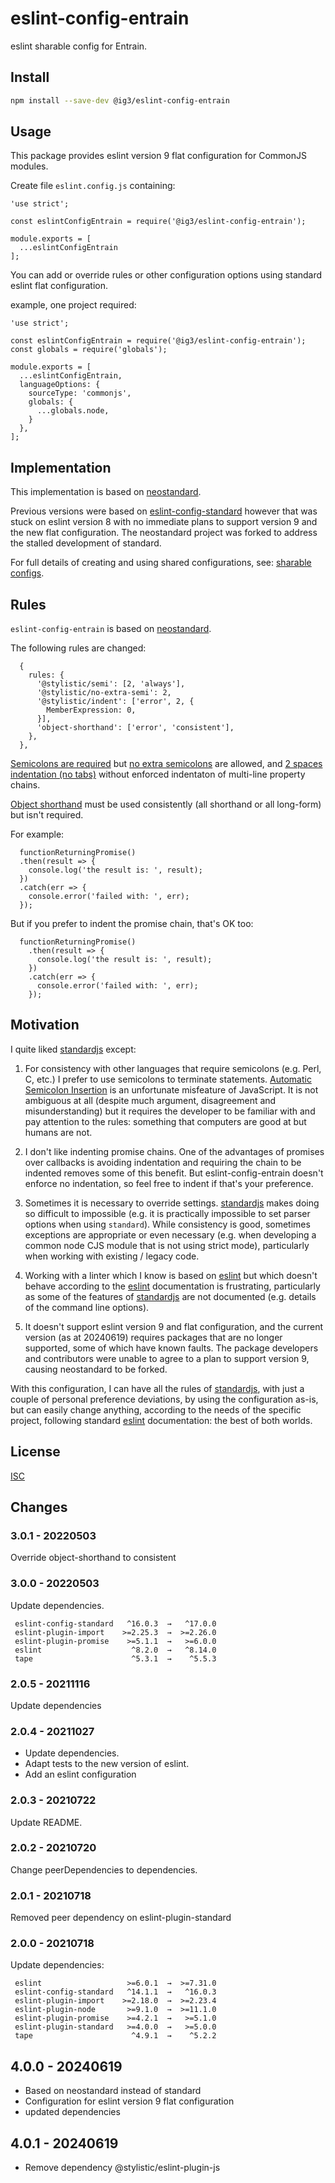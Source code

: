 # eslint-config-entrain

eslint sharable config for Entrain.

## Install

```bash
npm install --save-dev @ig3/eslint-config-entrain
```

## Usage

This package provides eslint version 9 flat configuration for CommonJS
modules.

Create file `eslint.config.js` containing:

```
'use strict';

const eslintConfigEntrain = require('@ig3/eslint-config-entrain');

module.exports = [
  ...eslintConfigEntrain
];
```

You can add or override rules or other configuration options using standard
eslint flat configuration.

example, one project required:

```
'use strict';

const eslintConfigEntrain = require('@ig3/eslint-config-entrain');
const globals = require('globals');

module.exports = [
  ...eslintConfigEntrain,
  languageOptions: {
    sourceType: 'commonjs',
    globals: {
      ...globals.node,
    }
  },
];
```

## Implementation
This implementation is based on
[neostandard](https://www.npmjs.com/package/neostandard).

Previous versions were based on
[eslint-config-standard](https://www.npmjs.com/package/eslint-config-standard)
however that was stuck on eslint version 8 with no immediate plans to
support version 9 and the new flat configuration. The neostandard project
was forked to address the stalled development of standard.

For full details of creating and using shared configurations, see: 
[sharable configs](http://eslint.org/docs/developer-guide/shareable-configs).


## Rules

`eslint-config-entrain` is based on
[neostandard](https://www.npmjs.com/package/neostandard).

The following rules are changed:

```
  {
    rules: {
      '@stylistic/semi': [2, 'always'],
      '@stylistic/no-extra-semi': 2,
      '@stylistic/indent': ['error', 2, {
        MemberExpression: 0,
      }],
      'object-shorthand': ['error', 'consistent'],
    },
  },
```

[Semicolons are required](https://eslint.style/rules/default/semi)
but [no extra semicolons](https://eslint.style/rules/default/no-extra-semi)
are allowed, and
[2 spaces indentation (no tabs)](https://eslint.style/rules/default/indent)
without enforced indentaton of multi-line property chains.

[Object shorthand](https://eslint.org/docs/rules/object-shorthand) must be
used consistently (all shorthand or all long-form) but isn't required.

For example:

```
  functionReturningPromise()
  .then(result => {
    console.log('the result is: ', result);
  })
  .catch(err => {
    console.error('failed with: ', err);
  });
```

But if you prefer to indent the promise chain, that's OK too:

```
  functionReturningPromise()
    .then(result => {
      console.log('the result is: ', result);
    })
    .catch(err => {
      console.error('failed with: ', err);
    });
```

## Motivation

I quite liked [standardjs](https://standardjs.com/) except:

 1. For consistency with other languages that require semicolons (e.g. Perl,
    C, etc.) I prefer to use semicolons to terminate statements. [Automatic
    Semicolon
    Insertion](http://www.ecma-international.org/ecma-262/5.1/#sec-7.9) is
    an unfortunate misfeature of JavaScript. It is not ambiguous at all
    (despite much argument, disagreement and misunderstanding) but it
    requires the developer to be familiar with and pay attention to the
    rules: something that computers are good at but humans are not.

 2. I don't like indenting promise chains. One of the advantages of promises
    over callbacks is avoiding indentation and requiring the chain to be
    indented removes some of this benefit. But eslint-config-entrain doesn't
    enforce no indentation, so feel free to indent if that's your
    preference.

 3. Sometimes it is necessary to override settings.
    [standardjs](https://standardjs.com/) makes doing so difficult to
    impossible (e.g. it is practically impossible to set parser options when
    using `standard`). While consistency is good, sometimes exceptions are
    appropriate or even necessary (e.g. when developing a common node CJS
    module that is not using strict mode), particularly when working with
    existing / legacy code. 

 4. Working with a linter which I know is based on
    [eslint](https://eslint.org) but which doesn't behave according to the
    [eslint](https://eslint.org) documentation is frustrating, particularly
    as some of the features of [standardjs](https://standardjs.com) are not
    documented (e.g. details of the command line options).

 5. It doesn't support eslint version 9 and flat configuration, and the
    current version (as at 20240619) requires packages that are no longer
    supported, some of which have known faults. The package developers and
    contributors were unable to agree to a plan to support version 9,
    causing neostandard to be forked.

With this configuration, I can have all the rules of
[standardjs](https://standardjs.org), with just a couple of personal
preference deviations, by using the configuration as-is, but can easily
change anything, according to the needs of the specific project, following
standard [eslint](https://eslint.org) documentation: the best of both
worlds.

## License

[ISC](LICENSE.md)

## Changes
### 3.0.1 - 20220503

Override object-shorthand to consistent

### 3.0.0 - 20220503

Update dependencies.

```
 eslint-config-standard   ^16.0.3  →   ^17.0.0     
 eslint-plugin-import    >=2.25.3  →  >=2.26.0     
 eslint-plugin-promise    >=5.1.1  →   >=6.0.0     
 eslint                    ^8.2.0  →   ^8.14.0     
 tape                      ^5.3.1  →    ^5.5.3     
```

### 2.0.5 - 20211116
Update dependencies

### 2.0.4 - 20211027

* Update dependencies.
* Adapt tests to the new version of eslint.
* Add an eslint configuration

### 2.0.3 - 20210722

Update README.

### 2.0.2 - 20210720

Change peerDependencies to dependencies.

### 2.0.1 - 20210718

Removed peer dependency on eslint-plugin-standard

### 2.0.0 - 20210718

Update dependencies:

```
 eslint                   >=6.0.1  →  >=7.31.0
 eslint-config-standard   ^14.1.1  →   ^16.0.3
 eslint-plugin-import    >=2.18.0  →  >=2.23.4
 eslint-plugin-node       >=9.1.0  →  >=11.1.0
 eslint-plugin-promise    >=4.2.1  →   >=5.1.0
 eslint-plugin-standard   >=4.0.0  →   >=5.0.0
 tape                      ^4.9.1  →    ^5.2.2
```

## 4.0.0 - 20240619
 * Based on neostandard instead of standard
 * Configuration for eslint version 9 flat configuration
 * updated dependencies

## 4.0.1 - 20240619
 * Remove dependency @stylistic/eslint-plugin-js
